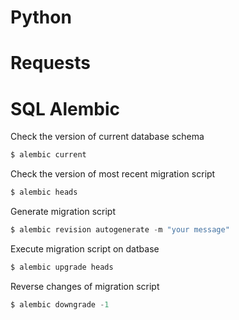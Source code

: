 # Python

# Requests

# SQL Alembic

Check the version of current database schema
```python
$ alembic current
```

Check the version of most recent migration script
```python
$ alembic heads
```

Generate migration script
```python
$ alembic revision autogenerate -m "your message"
```

Execute migration script on datbase
```python
$ alembic upgrade heads
```

Reverse changes of migration script
```python
$ alembic downgrade -1
```
